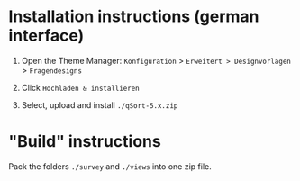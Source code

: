 # Installation instructions (german interface)

1. Open the Theme Manager: `Konfiguration` > `Erweitert > Designvorlagen` > `Fragendesigns`
   
2. Click `Hochladen & installieren`
   
3. Select, upload and install `./qSort-5.x.zip`


# "Build" instructions

Pack the folders `./survey` and `./views` into one zip file.